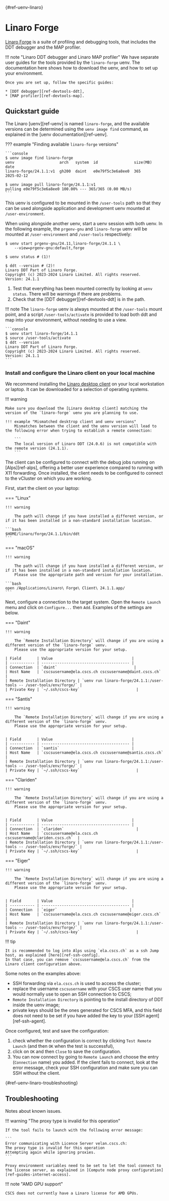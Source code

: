 [](){#ref-uenv-linaro}
# Linaro Forge

[Linaro Forge](https://docs.linaroforge.com/latest/html/forge/index.html) is a suite of profiling and debugging tools, that includes the DDT debugger and the MAP profiler.

!!! note "Linaro DDT debugger and Linaro MAP profiler"
    We have separate user guides for the tools provided by the `linaro-forge` uenv.
    The documentation here shows how to download the uenv, and how to set up your environment.

    Once you are set up, follow the specific guides:

    * [DDT debugger][ref-devtools-ddt],
    * [MAP profiler][ref-devtools-map].

## Quickstart guide

The Linaro [uenv][ref-uenv] is named `linaro-forge`, and the available versions can be determined using the `uenv image find` command, as explained in the [uenv documentation][ref-uenv].

??? example "Finding available `linaro-forge` versions"

    ```console
    $ uenv image find linaro-forge
    uenv                    arch   system  id                size(MB)  date
    linaro-forge/24.1.1:v1  gh200  daint   e0e79f5c3e6a8ee0  365       2025-02-12

    $ uenv image pull linaro-forge/24.1.1:v1
    pulling e0e79f5c3e6a8ee0 100.00% --- 365/365 (0.00 MB/s)
    ```

This uenv is configured to be mounted in the `/user-tools` path so that they can be used alongside application and development uenv mounted at `/user-environment`.

When using alongside another uenv, start a uenv session with both uenv.
In the following example, the `prgenv-gnu` and `linaro-forge` uenv will be mounted at `/user-environment` and `/user-tools`  respectively:

```console
$ uenv start prgenv-gnu/24.11,linaro-forge/24.1.1 \
    --view=prgenv-gnu:default,forge

$ uenv status # (1)!

$ ddt --version # (2)!
Linaro DDT Part of Linaro Forge.
Copyright (c) 2023-2024 Linaro Limited. All rights reserved.
Version: 24.1.1
```

1. Test that everything has been mounted correctly by looking at `uenv status`.
   There will be warnings if there are problems.
2. Check that the [DDT debugger][ref-devtools-ddt] is in the path.

!!! note
    The `linaro-forge` uenv is always mounted at the `/user-tools` mount point, and a script `/user-tools/activate` is provided to load both ddt and map into your environment, without needing to use a view.

    ```console
    $ uenv start linaro-forge/14.1.1
    $ source /user-tools/activate
    $ ddt --version
    Linaro DDT Part of Linaro Forge.
    Copyright (c) 2023-2024 Linaro Limited. All rights reserved.
    Version: 24.1.1
    ```

### Install and configure the Linaro client on your local machine

We recommend installing the [Linaro desktop client] on your local workstation or laptop.
It can be downloaded for a selection of operating systems.

!!! warning

    Make sure you download the [Linaro desktop client] matching the version of the `linaro-forge` uenv you are planning to use.

    !!! example "Mismatched desktrop client and uenv versions"
        Mismatches between the client and the uenv version will lead to the following error when trying to establish a remote connection:

        ```
        The local version of Linaro DDT (24.0.6) is not compatible with the remote version (24.1.1).
        ```

The client can be configured to connect with the debug jobs running on [Alps][ref-alps], offering a better user experience compared to running with X11 forwarding.
Once installed, the client needs to be configured to connect to the vCluster on which you are working.

First, start the client on your laptop:

=== "Linux"

    !!! warning 
        
        The path will change if you have installed a different version, or if it has been installed in a non-standard installation location.

    ```bash
    $HOME/linaro/forge/24.1.1/bin/ddt
    ```

=== "macOS"

    !!! warning
        
        The path will change if you have installed a different version, or if it has been installed in a non-standard installation location.
        Please use the appropriate path and version for your installation.

    ```bash
    open /Applications/Linaro\ Forge\ Client\ 24.1.1.app/
    ```

Next, configure a connection to the target system.
Open the `Remote Launch` menu and click on `Configure...` then `Add`.
Examples of the settings are below.

=== "Daint"
    
    !!! warning
        
        The `Remote Installation Directory` will change if you are using a different version of the `linaro-forge` uenv.
        Please use the appropriate version for your setup.

    | Field       | Value                                   |
    | ----------- | --------------------------------------- |
    | Connection  | `daint`                                  |
    | Host Name   | `cscsusername@ela.cscs.ch cscsusername@daint.cscs.ch`  |
    | Remote Installation Directory | `uenv run linaro-forge/24.1.1:/user-tools -- /user-tools/env/forge/` |    
    | Private Key | `~/.ssh/cscs-key`                         |

=== "Santis"
    
    !!! warning
        
        The `Remote Installation Directory` will change if you are using a different version of the `linaro-forge` uenv.
        Please use the appropriate version for your setup.


    | Field       | Value                                   |
    | ----------- | --------------------------------------- |
    | Connection  | `santis`                                |
    | Host Name   | `cscsusername@ela.cscs.ch cscsusername@santis.cscs.ch`  |
    | Remote Installation Directory | `uenv run linaro-forge/24.1.1:/user-tools -- /user-tools/env/forge/` |
    | Private Key | `~/.ssh/cscs-key`                         |

=== "Clariden"
    
    !!! warning
        
        The `Remote Installation Directory` will change if you are using a different version of the `linaro-forge` uenv.
        Please use the appropriate version for your setup.


    | Field       | Value                                   |
    | ----------- | --------------------------------------- |
    | Connection  | `clariden`                                |
    | Host Name   | `cscsusername@ela.cscs.ch cscsusername@clariden.cscs.ch`  |
    | Remote Installation Directory | `uenv run linaro-forge/24.1.1:/user-tools -- /user-tools/env/forge/` |
    | Private Key | `~/.ssh/cscs-key`                         |

=== "Eiger"
    
    !!! warning
        
        The `Remote Installation Directory` will change if you are using a different version of the `linaro-forge` uenv.
        Please use the appropriate version for your setup.


    | Field       | Value                                   |
    | ----------- | --------------------------------------- |
    | Connection  | `eiger`                                |
    | Host Name   | `cscsusername@ela.cscs.ch cscsusername@eiger.cscs.ch`  |
    | Remote Installation Directory | `uenv run linaro-forge/24.1.1:/user-tools -- /user-tools/env/forge/` |
    | Private Key | `~/.ssh/cscs-key`                         |

!!! tip

    It is recommended to log into Alps using `ela.cscs.ch` as a ssh Jump host, as explained [here][ref-ssh-config].
    In that case, you can remove `cscsusername@ela.cscs.ch` from the Linaro client configuration above.

Some notes on the examples above:

* SSH forwarding via `ela.cscs.ch` is used to access the cluster;
* replace the username `cscsusername` with your CSCS user name that you would normally use to open an SSH connection to CSCS;
* `Remote Installation Directory` is pointing to the install directory of DDT inside the uenv image;
* private keys should be the ones generated for CSCS MFA, and this field does not need to be set if you have added the key to your [SSH agent][ref-ssh-agent].

Once configured, test and save the configuration:

1. check whether the configuration is correct by clicking `Test Remote Launch` (and then `OK` when the test is successful),
2. click on `OK` and then `Close` to save the configuration.
3. You can now connect by going to `Remote Launch` and choose the entry (`Connection` name) you added.
   If the client fails to connect, look at the error message, check your SSH
   configuration and make sure you can SSH without the client.

[](){#ref-uenv-linaro-troubleshooting}
## Troubleshooting

Notes about known issues.

!!! warning "The proxy type is invalid for this operation"

    If the tool fails to launch with the following error message: 

    ```
    Error communicating with Licence Server velan.cscs.ch:
    The proxy type is invalid for this operation
    Attempting again while ignoring proxies.
    ```

    Proxy environment variables need to be set to let the tool connect to the license server, as explained in [Compute node proxy configuration][ref-guides-internet-access].

!!! note "AMD GPU support"

    CSCS does not currently have a Linaro license for AMD GPUs.

[Linaro desktop client]: https://www.linaroforge.com/downloadForge

